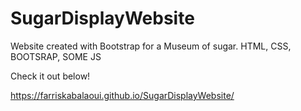 # SugarDisplayWebsite
 Website created with Bootstrap for a Museum of sugar. HTML, CSS, BOOTSRAP, SOME JS


Check it out below!

https://farriskabalaoui.github.io/SugarDisplayWebsite/
